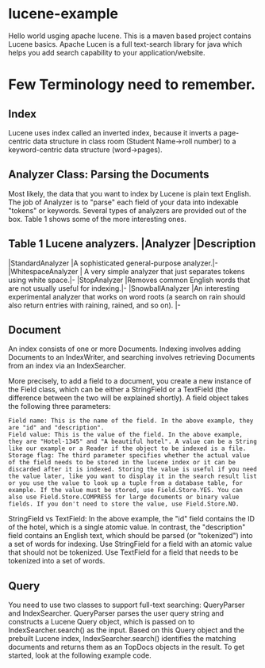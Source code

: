 # lucene-example
Hello world usging apache lucene.
This is a maven based project contains Lucene basics.
Apache Lucen is a full text-search library for java which helps
you add search capability to your application/website.

# Few Terminology need to remember.
## Index

Lucene uses index called an inverted index, because it inverts
a page-centric data structure in class room (Student Name->roll number) to a keyword-centric
data structure (word->pages).

## Analyzer Class: Parsing the Documents
Most likely, the data that you want to index by Lucene is plain text English. The job of Analyzer is to "parse" each field of your data into indexable "tokens" or keywords. Several types of analyzers are provided out of the box. Table 1 shows some of the more interesting ones.

Table 1 Lucene analyzers.
|Analyzer 	|Description
------------------------------------------------------------------------
|StandardAnalyzer 	|A sophisticated general-purpose analyzer.|-
|WhitespaceAnalyzer |	A very simple analyzer that just separates tokens using white space.|-
|StopAnalyzer 	|Removes common English words that are not usually useful for indexing.|-
|SnowballAnalyzer 	|An interesting experimental analyzer that works on word roots (a search on rain should also return entries with raining, rained, and so on). |-


## Document

An index consists of one or more Documents.
Indexing involves adding Documents to an IndexWriter,
and searching involves retrieving Documents from an index via an IndexSearcher. 

More precisely, to add a field to a document, you create a new instance of the Field class, which can be either a StringField or a TextField (the difference between the two will be explained shortly). A field object takes the following three parameters:

    Field name: This is the name of the field. In the above example, they are "id" and "description".
    Field value: This is the value of the field. In the above example, they are "Hotel-1345" and "A beautiful hotel". A value can be a String like our example or a Reader if the object to be indexed is a file.
    Storage flag: The third parameter specifies whether the actual value of the field needs to be stored in the lucene index or it can be discarded after it is indexed. Storing the value is useful if you need the value later, like you want to display it in the search result list or you use the value to look up a tuple from a database table, for example. If the value must be stored, use Field.Store.YES. You can also use Field.Store.COMPRESS for large documents or binary value fields. If you don't need to store the value, use Field.Store.NO.

StringField vs TextField: In the above example, the "id" field contains the ID of the hotel, which is a single atomic value. In contrast, the "description" field contains an English text, which should be parsed (or "tokenized") into a set of words for indexing. Use StringField for a field with an atomic value that should not be tokenized. Use TextField for a field that needs to be tokenized into a set of words. 

## Query 
You need to use two classes to support full-text searching: QueryParser and IndexSearcher. QueryParser parses the user query string and constructs a Lucene Query object, which is passed on to IndexSearcher.search() as the input. Based on this Query object and the prebuilt Lucene index, IndexSearcher.search() identifies the matching documents and returns them as an TopDocs objects in the result. To get started, look at the following example code. 


